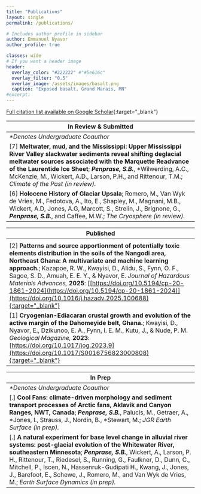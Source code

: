 ```yaml
---
title: "Publications"
layout: single
permalink: /publications/

# Includes author profile in sidebar
author: Emmanuel Nyavor
author_profile: true

classes: wide
# If you want a header image
header:
  overlay_color: "#222222" #"#5e616c"
  overlay_filter: "0.5"
  overlay_image: /assets/images/basalt.png
  caption: "Exposed basalt, Grand Marais, MN"
#excerpt: 
---
```

[Full citation list available on Google Scholar](https://scholar.google.com/){:target="_blank"}<br>

| In Review & Submitted                                                                                                                                                                                                                                                                                                                                                   | 
|-------------------------------------------------------------------------------------------------------------------------------------------------------------------------------------------------------------------------------------------------------------------------------------------------------------------------------------------------------------------------| 
| <i>*Denotes Undergraduate Coauthor</i>                                                                                                                                                                                                                                                                                                                                  |
| [7] **Meltwater, mud, and the Mississippi: Upper Mississippi River Valley slackwater sediments reveal shifting deglacial meltwater sources associated with the Marquette Readvance of the Laurentide Ice Sheet**; <i>**Penprase, S.B.**</i>, *Wilwerding, A.C., McKenzie, M., Wickert, A.D., Larson, P.H., and Rittenour, T.M.; <i>Climate of the Past (in review).</i> |
| [6] **Holocene History of Glaciar Upsala**; Romero, M., Van Wyk de Vries, M., Fedotova, A., Ito, E., Shapley, M., Magnani, M.B., Wickert, A.D, Jones, A.G, Marcott, S., Strelin, J., Brignone, G., <i>**Penprase, S.B.**</i>, and Caffee, M.W.; <i>The Cryosphere (in review).</i>                                                                                      |

| Published                                                                                                                                                                                                                                                                                                                                                                                                                                                                                                                                                                                                                                    | 
|----------------------------------------------------------------------------------------------------------------------------------------------------------------------------------------------------------------------------------------------------------------------------------------------------------------------------------------------------------------------------------------------------------------------------------------------------------------------------------------------------------------------------------------------------------------------------------------------------------------------------------------------| 
                                                                                                                                                                                                                                                                                             |
| [2] **Patterns and source apportionment of potentially toxic elements distribution in the soils of the Nangodi area, Northeast Ghana: A multivariate and machine learning approach.**; Kazapoe, R. W., Kwayisi, D., Alidu, S., Fynn, O. F., Sagoe, S. D., Amuah, E. E. Y., & Nyavor, E. <i> Journal of Hazardous Materials Advances,</i> **2025**:  [[https://doi.org/10.5194/cp-20-1861-2024](https://doi.org/10.5194/cp-20-1861-2024)](https://doi.org/10.1016/j.hazadv.2025.100688){:target="_blank"}                                                                                                                                                                                                                                    |
| [1] **Cryogenian-Ediacaran crustal growth and evolution of the active margin of the Dahomeyide belt, Ghana.**; Kwayisi, D., Nyavor, E., Dzikunoo, E. A., Fynn, I. E. M., Kutu, J., & Nude, P. M. <i>Geological Magazine,</i> **2023**: [https://doi.org/10.1017/jog.2023.9](https://doi.org/10.1017/S0016756823000808){:target="_blank"}                                                                                                                                                                                                                                                                                      |

| In Prep                                                                                                                                                                                                                                                                                                                                                                                                                                                      | 
|--------------------------------------------------------------------------------------------------------------------------------------------------------------------------------------------------------------------------------------------------------------------------------------------------------------------------------------------------------------------------------------------------------------------------------------------------------------|
| <i>*Denotes Undergraduate Coauthor</i>                                                                                                                                                                                                                                                                                                                                                                                                                       |
| [.] **Cool Fans: climate-driven morphology and sediment transport processes of Arctic fans, Aklavik and Canyon Ranges, NWT, Canada**; <i>**Penprase, S.B.**</i>, Palucis, M., Getraer, A., *Jones, I., Strauss, J., Nordin, B., *Stewart, M.; <i>JGR Earth Surface (in prep).</i>                                                                                                                                                                            |
| [.] **A natural experiment for base level change in alluvial river systems: post-glacial evolution of the Whitewater River, southeastern Minnesota**; <i>**Penprase, S.B.**</i>, Wickert, A., Larson, P. H., Rittenour, T., Riedesel, S., Running, G., Faulkner, D., Dunn, C., Mitchell, P., Iscen, N., Hassenruk-Gudipati H., Kwang, J., Jones, J., Barefoot, E., Schewe, J., Romero, M., and Van Wyk de Vries, M.; <i>Earth Surface Dynamics (in prep).</i> |
